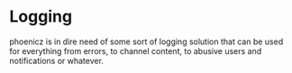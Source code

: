 Logging
=======

phoenicz is in dire need of some sort of logging solution that can be used for
everything from errors, to channel content, to abusive users and notifications
or whatever.



